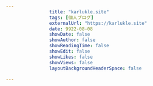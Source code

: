 ---
                title: "karlukle.site"
                tags: [個人ブログ]
                externalUrl: "https://karlukle.site"
                date: 9922-08-08
                showDate: false
                showAuthor: false
                showReadingTime: false
                showEdit: false
                showLikes: false
                showViews: false
                layoutBackgroundHeaderSpace: false
                ---

